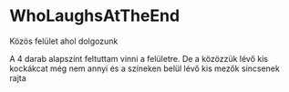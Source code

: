 # WhoLaughsAtTheEnd
Közös felület ahol dolgozunk


A 4 darab alapszínt feltuttam vinni a felületre. De a közözzük lévő kis kockákcat még nem annyi és a színeken belül lévő kis mezők sincsenek rajta
